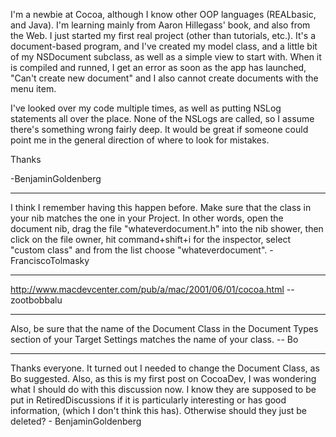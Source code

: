


I'm a newbie at Cocoa, although I know other OOP languages (REALbasic, and Java). I'm learning mainly from Aaron Hillegass' book, and also from the Web. I just started my first real project (other than tutorials, etc.). It's a document-based program, and I've created my model class, and a little bit of my NSDocument subclass, as well as a simple view to start with. When it is compiled and runned, I get an error as soon as the app has launched, "Can't create new document" and I also cannot create documents with the menu item.

I've looked over my code multiple times, as well as putting NSLog statements all over the place. None of the NSLogs are called, so I assume there's something wrong fairly deep. It would be great if someone could point me in the general direction of where to look for mistakes.

Thanks

-BenjaminGoldenberg

----

I think I remember having this happen before.  Make sure that the class in your nib matches the one in your Project.  In other words, open the document nib, drag the file "whateverdocument.h" into the nib shower, then click on the file owner, hit command+shift+i for the inspector, select "custom class" and from the list choose "whateverdocument". -FranciscoTolmasky

----

http://www.macdevcenter.com/pub/a/mac/2001/06/01/cocoa.html  --zootbobbalu

----

Also, be sure that the name of the Document Class in the Document Types section of your Target Settings matches the name of your class.  -- Bo

----

Thanks everyone.  It turned out I needed to change the Document Class, as Bo suggested. Also, as this is my first post on CocoaDev, I was wondering what I should do with this discussion now. I know they are supposed to be put in RetiredDiscussions if it is particularly interesting or has good information, (which I don't think this has). Otherwise should they just be deleted? - BenjaminGoldenberg
